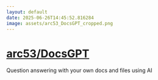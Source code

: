 ```yaml
---
layout: default
date: 2025-06-26T14:45:52.816284
image: assets/arc53_DocsGPT_cropped.png
---
```


# [arc53/DocsGPT](https://github.com/arc53/DocsGPT)

Question answering with your own docs and files using AI
